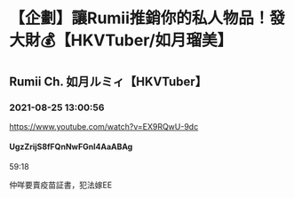 # 【企劃】讓Rumii推銷你的私人物品！發大財💰【HKVTuber/如月瑠美】
## Rumii Ch. 如月ルミィ【HKVTuber】
### 2021-08-25 13:00:56
https://www.youtube.com/watch?v=EX9RQwU-9dc
#### UgzZrijS8fFQnNwFGnl4AaABAg
59:18

仲咩要賣疫苗証書，犯法嫁EE

